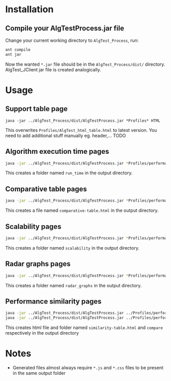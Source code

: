 # Installation
## Compile your AlgTestProcess.jar file
Change your current working directory to `AlgTest_Process`, run:
```bash
ant compile
ant jar
```
Now the wanted `*.jar` file should be in the `AlgTest_Process/dist/` directory. AlgTest_JClient 
jar file is created analogically.

# Usage
## Support table page
```
java -jar ../AlgTest_Process/dist/AlgTestProcess.jar *Profiles* HTML
```
This overwrites `Profiles/AlgTest_html_table.html` to latest version. You need to add additional stuff 
manually eg. header,... TODO

## Algorithm execution time pages
```bash
java -jar ../AlgTest_Process/dist/AlgTestProcess.jar *Profiles/performance/fixed* JCINFO OUTPUT_BASE_PATH
```
This creates a folder named `run_time` in the output directory.

## Comparative table pages
```bash
java -jar ../AlgTest_Process/dist/AlgTestProcess.jar *Profiles/performance/fixed path* SORTABLE OUTPUT_BASE_PATH
```
This creates a file named `comparative-table.html` in the output directory.

## Scalability pages
```bash
java -jar ../AlgTest_Process/dist/AlgTestProcess.jar *Profiles/performance/variable* SCALABILITY OUTPUT_BASE_PATH
```
This creates a folder named `scalability` in the output directory.

## Radar graphs pages
```bash
java -jar ../AlgTest_Process/dist/AlgTestProcess.jar *Profiles/performance/fixed* RADAR OUTPUT_BASE_PATH
```
This creates a folder named `radar_graphs` in the output directory.

## Performance similarity pages
```bash
java -jar ../AlgTest_Process/dist/AlgTestProcess.jar ../Profiles/performance/fixed SIMILARITY OUTPUT_BASE_PATH
java -jar ../AlgTest_Process/dist/AlgTestProcess.jar ../Profiles/performance/fixed COMPAREGRAPH OUTPUT_BASE_PATH
```
This creates html file and folder named `similarity-table.html` and `compare` respectively in the output directory

# Notes
- Generated files almost always require `*.js` and `*.css` files to be present in the same output folder
